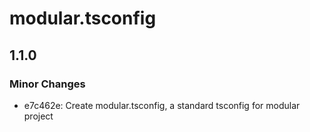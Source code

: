 # modular.tsconfig

## 1.1.0

### Minor Changes

- e7c462e: Create modular.tsconfig, a standard tsconfig for modular project
